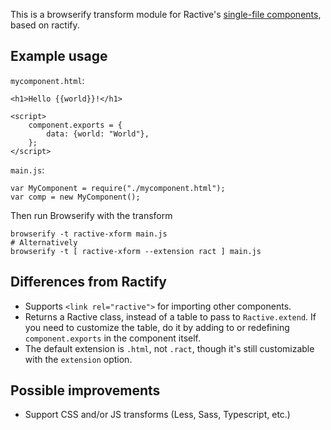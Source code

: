 
This is a browserify transform module for Ractive's [single-file components](https://github.com/ractivejs/component-spec), based on ractify.

Example usage
-------------

`mycomponent.html`:

	<h1>Hello {{world}}!</h1>

	<script>
		component.exports = {
			data: {world: "World"},
		};
	</script>

`main.js`:

	var MyComponent = require("./mycomponent.html");
	var comp = new MyComponent();

Then run Browserify with the transform

    browserify -t ractive-xform main.js
    # Alternatively
    browserify -t [ ractive-xform --extension ract ] main.js

Differences from Ractify
------------------------

* Supports `<link rel="ractive">` for importing other components.
* Returns a Ractive class, instead of a table to pass to `Ractive.extend`. If you need to customize the table, do it by
  adding to or redefining `component.exports` in the component itself.
* The default extension is `.html`, not `.ract`, though it's still customizable with the `extension` option.

Possible improvements
---------------------

* Support CSS and/or JS transforms (Less, Sass, Typescript, etc.)
